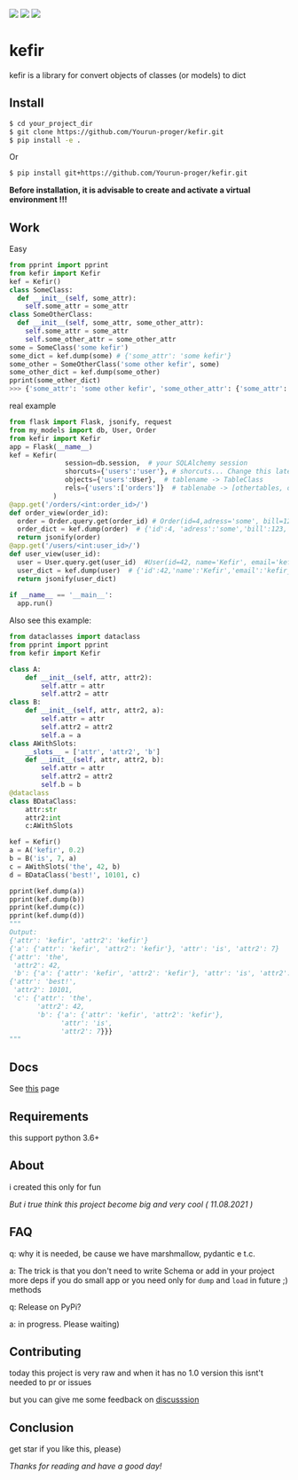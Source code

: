 ![](https://img.shields.io/github/v/release/yourun-proger/kefir)
![](https://img.shields.io/github/languages/code-size/yourun-proger/kefir)
![](https://img.shields.io/github/license/yourun-proger/kefir)

# kefir
kefir is a library for convert objects of classes (or models) to dict
## Install
```bash
$ cd your_project_dir
$ git clone https://github.com/Yourun-proger/kefir.git
$ pip install -e .
```
Or
```bash
$ pip install git+https://github.com/Yourun-proger/kefir.git
```
**Before installation, it is advisable to create and activate a virtual environment !!!**
## Work
Easy
```py
from pprint import pprint
from kefir import Kefir
kef = Kefir()
class SomeClass:
  def __init__(self, some_attr):
    self.some_attr = some_attr
class SomeOtherClass:
  def __init__(self, some_attr, some_other_attr):
    self.some_attr = some_attr
    self.some_other_attr = some_other_attr
some = SomeClass('some kefir')
some_dict = kef.dump(some) # {'some_attr': 'some kefir'}
some_other = SomeOtherClass('some other kefir', some)
some_other_dict = kef.dump(some_other)
pprint(some_other_dict)
>>> {'some_attr': 'some other kefir', 'some_other_attr': {'some_attr': 'some kefir'}}
```
real example
```py
from flask import Flask, jsonify, request
from my_models import db, User, Order
from kefir import Kefir
app = Flask(__name__)
kef = Kefir(
              session=db.session,  # your SQLAlchemy session
              shorcuts={'users':'user'}, # shorcuts... Change this later
              objects={'users':User},  # tablename -> TableClass
              rels={'users':['orders']}  # tablenabe -> [othertables, othertables2] Needs for mark some relations
           )
@app.get('/orders/<int:order_id>/')
def order_view(order_id):
  order = Order.query.get(order_id) # Order(id=4,adress='some', bill=123, user_id=42)
  order_dict = kef.dump(order)  # {'id':4, 'adress':'some','bill':123,'user':{'id':42,'name':'Kefir', 'email':'kefir_mail@notreal.uncom'}}
  return jsonify(order)
@app.get('/users/<int:user_id>/')
def user_view(user_id):
  user = User.query.get(user_id)  #User(id=42, name='Kefir', email='kefir_mail@notreal.uncom')
  user_dict = kef.dump(user)  # {'id':42,'name':'Kefir','email':'kefir_mail@notreal.uncom','orders'=[{'id':4,'adress':'some','bill':123}, {'id': 101,'adress':'another','bill':321}]}
  return jsonify(user_dict)
  
if __name__ == '__main__':
  app.run()
```
Also see this example:
```py
from dataclasses import dataclass
from pprint import pprint
from kefir import Kefir

class A:
    def __init__(self, attr, attr2):
        self.attr = attr
        self.attr2 = attr
class B:
    def __init__(self, attr, attr2, a):
        self.attr = attr
        self.attr2 = attr2
        self.a = a
class AWithSlots:
    __slots__ = ['attr', 'attr2', 'b']
    def __init__(self, attr, attr2, b):
        self.attr = attr
        self.attr2 = attr2
        self.b = b
@dataclass
class BDataClass:
    attr:str
    attr2:int
    c:AWithSlots

kef = Kefir()
a = A('kefir', 0.2)
b = B('is', 7, a)
c = AWithSlots('the', 42, b)
d = BDataClass('best!', 10101, c)

pprint(kef.dump(a))
pprint(kef.dump(b))
pprint(kef.dump(c))
pprint(kef.dump(d))
"""
Output:
{'attr': 'kefir', 'attr2': 'kefir'}
{'a': {'attr': 'kefir', 'attr2': 'kefir'}, 'attr': 'is', 'attr2': 7}
{'attr': 'the',
 'attr2': 42,
 'b': {'a': {'attr': 'kefir', 'attr2': 'kefir'}, 'attr': 'is', 'attr2': 7}}
{'attr': 'best!',
 'attr2': 10101,
 'c': {'attr': 'the',
       'attr2': 42,
       'b': {'a': {'attr': 'kefir', 'attr2': 'kefir'},
             'attr': 'is',
             'attr2': 7}}}
"""
```
## Docs
See [this](https://github.com/Yourun-proger/kefir/wiki/Docs) page

## Requirements
this support python 3.6+
## About
i created this only for fun

*But i true think this project become big and very cool ( 11.08.2021 )*
## FAQ
q: why it is needed, be cause we have marshmallow, pydantic e t.c.

a: The trick is that you don't need to write Schema or add in your project more deps if you do small app or you need only for `dump` and `load` in future ;) methods

q: Release on PyPi?

a: in progress. Please waiting)
## Contributing
today this project is very raw and when it has no 1.0 version this isnt't needed to pr or issues

but you can give me some feedback on [discusssion](https://github.com/Yourun-proger/kefir/discussions/2)
## Conclusion
get star if you like this, please)

*Thanks for reading and have a good day!*
